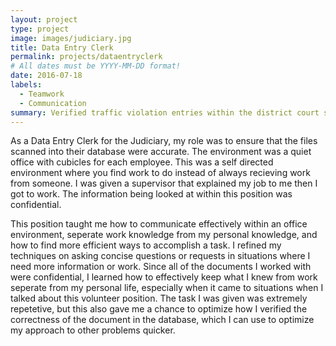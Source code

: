 ```yaml
---
layout: project
type: project
image: images/judiciary.jpg
title: Data Entry Clerk
permalink: projects/dataentryclerk
# All dates must be YYYY-MM-DD format!
date: 2016-07-18
labels:
  - Teamwork
  - Communication
summary: Verified traffic violation entries within the district court system and performed physical labor tasks as needed.
---
```


As a Data Entry Clerk for the Judiciary, my role was to ensure that the files scanned into their database were accurate. The environment was a quiet office with cubicles for each employee. This was a self directed environment where you find work to do instead of always recieving work from someone. I was given a supervisor that explained my job to me then I got to work. The information being looked at within this position was confidential.

This position taught me how to communicate effectively within an office environment, seperate work knowledge from my personal knowledge, and how to find more efficient ways to accomplish a task. I refined my techniques on asking concise questions or requests in situations where I need more information or work. Since all of the documents I worked with were confidential, I learned how to effectively keep what I knew from work seperate from my personal life, especially when it came to situations when I talked about this volunteer position. The task I was given was extremely repetetive, but this also gave me a chance to optimize how I verified the correctness of the document in the database, which I can use to optimize my approach to other problems quicker.
